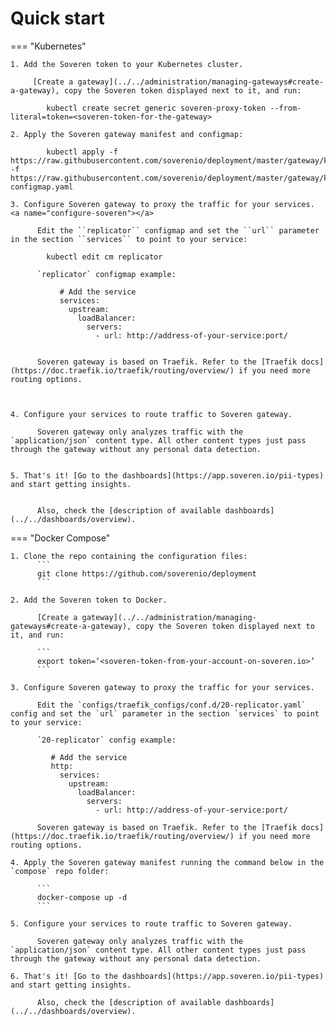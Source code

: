 # Quick start

=== "Kubernetes"

    1. Add the Soveren token to your Kubernetes cluster.

         [Create a gateway](../../administration/managing-gateways#create-a-gateway), copy the Soveren token displayed next to it, and run: 
      
            kubectl create secret generic soveren-proxy-token --from-literal=token=<soveren-token-for-the-gateway>    
         
    2. Apply the Soveren gateway manifest and configmap:     

            kubectl apply -f https://raw.githubusercontent.com/soverenio/deployment/master/gateway/kubernetes/install.yaml -f https://raw.githubusercontent.com/soverenio/deployment/master/gateway/kubernetes/replicator-configmap.yaml
    
    3. Сonfigure Soveren gateway to proxy the traffic for your services. <a name="configure-soveren"></a>

          Edit the ``replicator`` configmap and set the ``url`` parameter in the section ``services`` to point to your service:

            kubectl edit cm replicator

          `replicator` configmap example:

               # Add the service
               services:
                 upstream:
                   loadBalancer:
                     servers:
                       - url: http://address-of-your-service:port/


          Soveren gateway is based on Traefik. Refer to the [Traefik docs](https://doc.traefik.io/traefik/routing/overview/) if you need more routing options.
          
          

    4. Configure your services to route traffic to Soveren gateway.

          Soveren gateway only analyzes traffic with the `application/json` content type. All other content types just pass through the gateway without any personal data detection.
          

    5. That's it! [Go to the dashboards](https://app.soveren.io/pii-types) and start getting insights.


          Also, check the [description of available dashboards](../../dashboards/overview).


          

=== "Docker Compose"

    1. Clone the repo containing the configuration files:
          ```
          git clone https://github.com/soverenio/deployment
          ```

    2. Add the Soveren token to Docker.

          [Create a gateway](../../administration/managing-gateways#create-a-gateway), copy the Soveren token displayed next to it, and run: 
          
          ```
          export token=‘<soveren-token-from-your-account-on-soveren.io>’
          ```
                                   
    3. Сonfigure Soveren gateway to proxy the traffic for your services.

          Edit the `configs/traefik_configs/conf.d/20-replicator.yaml` config and set the `url` parameter in the section `services` to point to your service:

          `20-replicator` config example:
       
             # Add the service
             http:
               services:
                 upstream:
                   loadBalancer:
                     servers:
                       - url: http://address-of-your-service:port/

          Soveren gateway is based on Traefik. Refer to the [Traefik docs](https://doc.traefik.io/traefik/routing/overview/) if you need more routing options.

    4. Apply the Soveren gateway manifest running the command below in the `compose` repo folder:

          ```
          docker-compose up -d
          ```         

    5. Configure your services to route traffic to Soveren gateway.

          Soveren gateway only analyzes traffic with the `application/json` content type. All other content types just pass through the gateway without any personal data detection. 

    6. That's it! [Go to the dashboards](https://app.soveren.io/pii-types) and start getting insights.

          Also, check the [description of available dashboards](../../dashboards/overview).
